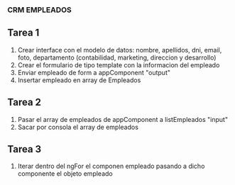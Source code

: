 ### CRM EMPLEADOS

## Tarea 1
1. Crear interface con el modelo de datos: nombre, apellidos, dni, email, foto, departamento (contabilidad, marketing, direccion y desarrollo)
2. Crear el formulario de tipo template con la informacion del empleado
3. Enviar empleado de form a appComponent "output"
4. Insertar empleado en array de Empleados

## Tarea 2
1. Pasar el array de empleados de appComponent a listEmpleados "input"
2. Sacar por consola el array de empleados

## Tarea 3 
1. Iterar dentro del ngFor el componen empleado pasando a dicho componente el objeto empleado